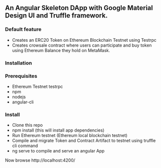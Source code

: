 ## An Angular Skeleton DApp with Google Material Design UI and Truffle framework.

### Default feature

- Creates an ERC20 Token on Ethereum Blockchain Testnet using Testrpc
- Creates crowsale contract where users can participate and buy token using Ethereum Balance they hold on MetaMask.

### Installation

### Prerequisites
- Ethereum Testnet testrpc 
- npm 
- nodejs
- angular-cli

### Install
- Clone this repo 
- npm install (this will install app dependencies)
- Run Ethereum testnet (Ethereum local blockchain testnet)
- Compile and migrate Token and Contract Artifact to testnet using truffle cli command 
- ng serve to compile and serve an angular App

Now browse http://localhost:4200/ 
